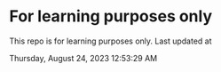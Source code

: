 # For learning purposes only
This repo is for learning purposes only.
Last updated at

Thursday, August 24, 2023 12:53:29 AM

